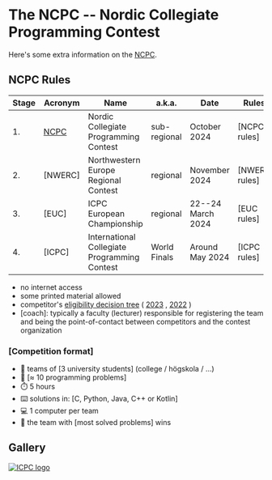 The NCPC -- Nordic Collegiate Programming Contest
=================================================

Here's some extra information on the [NCPC].


## NCPC Rules

| Stage | Acronym | Name                                         | a.k.a.       | Date              | Rules         |
| ----- | ------- | -------------------------------------------- | ------------ | ----------------- | ------------- |
| 1.    | [NCPC]  | Nordic Collegiate Programming Contest        | sub-regional |      October 2024 | [NCPC rules]  |
| 2.    | [NWERC] | Northwestern Europe Regional Contest         | regional     |     November 2024 | [NWERC rules] |
| 3.    | [EUC]   | ICPC European Championship                   | regional     | 22--24 March 2024 | [EUC rules]   |
| 4.    | [ICPC]  | International Collegiate Programming Contest | World Finals |   Around May 2024 | [ICPC rules]  |

* no internet access
* some printed material allowed
* competitor's [eligibility decision tree](https://drive.google.com/file/d/1fRCVPJ_atQQYCeNKJ6VQtB8tTr5GJwrn/view)
               (                    [2023](https://drive.google.com/file/d/1fRCVPJ_atQQYCeNKJ6VQtB8tTr5GJwrn/view)
			   ,                    [2022](https://drive.google.com/file/d/1Gt0gh7e9ubSZOr1ZpZ3liU1g0__fPzg1/view)
			   )
* [coach]: typically a faculty (lecturer)
           responsible for registering the team and being the
           point-of-contact between competitors and the contest organization


### [Competition format]

* 👥 teams of [3 university students] (college / högskola / ...)
* 🚩 [≈ 10 programming problems]
* ⏱️ 5 hours
* ⌨️ solutions in: [C, Python, Java, C++ or Kotlin]
* 💻 1 computer per team
* 🎈 the team with [most solved problems] wins


## Gallery

[![ICPC logo](https://upload.wikimedia.org/wikipedia/en/1/1d/ICPC_International_Collegiate_Programming_Contest_logo%2C_Aug_2018.png)](https://icpc.global)

[NCPC]: https://nordic.icpc.io/
